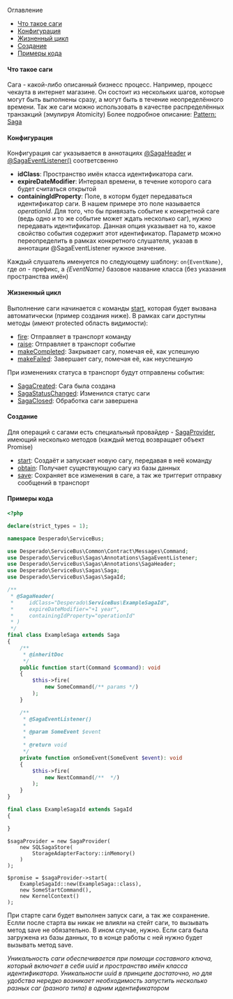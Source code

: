 Оглавление
* [Что такое саги](https://github.com/mmasiukevich/service-bus/blob/master/doc/sagas.md#%D0%A7%D1%82%D0%BE-%D1%82%D0%B0%D0%BA%D0%BE%D0%B5-%D1%81%D0%B0%D0%B3%D0%B8)
* [Конфигурация](https://github.com/mmasiukevich/service-bus/blob/master/doc/sagas.md#%D0%9A%D0%BE%D0%BD%D1%84%D0%B8%D0%B3%D1%83%D1%80%D0%B0%D1%86%D0%B8%D1%8F)
* [Жизненный цикл](https://github.com/mmasiukevich/service-bus/blob/master/doc/sagas.md#%D0%96%D0%B8%D0%B7%D0%BD%D0%B5%D0%BD%D0%BD%D1%8B%D0%B9-%D1%86%D0%B8%D0%BA%D0%BB)
* [Создание](https://github.com/mmasiukevich/service-bus/blob/master/doc/sagas.md#%D0%A1%D0%BE%D0%B7%D0%B4%D0%B0%D0%BD%D0%B8%D0%B5)
* [Примеры кода](https://github.com/mmasiukevich/service-bus/blob/master/doc/sagas.md#%D0%9F%D1%80%D0%B8%D0%BC%D0%B5%D1%80)

#### Что такое саги
Сага - какой-либо описанный бизнесс процесс. 
Например, процесс чекаута в интернет магазине. Он состоит из нескольких шагов, которые могут быть выполнены сразу, а могут быть в течение неопределённого времени.
Так же саги можно использовать в качестве распределённых транзакций (эмулируя Atomicity)
Более подробное описание: [Pattern: Saga](https://microservices.io/patterns/data/saga.html)

#### Конфигурация
Конфигурация саг указывается в аннотациях [@SagaHeader](https://github.com/mmasiukevich/service-bus/blob/master/src/Sagas/Annotations/SagaHeader.php) и [@SagaEventListener()](https://github.com/mmasiukevich/service-bus/blob/master/src/Sagas/Annotations/SagaEventListener.php) соответсвенно
 - **idClass**: Пространство имён класса идентификатора саги.
 - **expireDateModifier**: Интервал времени, в течение которого сага будет считаться открытой
 - **containingIdProperty**: Поле, в которм будет передаваться идентификатор саги. В нашем примере это поле называется *operationId*. Для того, что бы привязать событие к конкретной саге (ведь одно и то же событие может ждать несколько саг),  нужно передавать идентификатор. Данная опция указывает на то, какое свойство события содержит этот идентификатор. Параметр можно переопределить в рамках конкретного слушателя, указав в аннотации @SagaEventListener нужное значение.
 
Каждый слушатель именуется по следующему шаблону: ```on{EventName}```, где *on* - префикс, а *{EventName}* базовое название класса (без указания пространства имён)

#### Жизненный цикл
Выполнение саги начинается с команды [start](https://github.com/mmasiukevich/service-bus/blob/master/src/Sagas/Saga.php#L133), которая будет вызвана автоматически (пример создания ниже). В рамках саги доступны методы (имеют protected область видимости):
- [fire](https://github.com/mmasiukevich/service-bus/blob/master/src/Sagas/Saga.php#L191): Отправляет в транспорт команду
- [raise](https://github.com/mmasiukevich/service-bus/blob/master/src/Sagas/Saga.php#L174): Отправляет в транспорт событие
- [makeCompleted](https://github.com/mmasiukevich/service-bus/blob/master/src/Sagas/Saga.php#L209): Закрывает сагу, помечая её, как успешную
- [makeFailed](https://github.com/mmasiukevich/service-bus/blob/master/src/Sagas/Saga.php#L228): Завершает сагу, помечая её, как неуспешную

При изменениях статуса в транспорт будут отправлены события:
- [SagaCreated](https://github.com/mmasiukevich/service-bus/blob/master/src/Sagas/Contract/SagaCreated.php): Сага была создана
- [SagaStatusChanged](https://github.com/mmasiukevich/service-bus/blob/master/src/Sagas/Contract/SagaStatusChanged.php): Изменился статус саги
- [SagaClosed](https://github.com/mmasiukevich/service-bus/blob/master/src/Sagas/Contract/SagaClosed.php): Обработка саги завершена

#### Создание
Для операций с сагами есть специальный провайдер - [SagaProvider](https://github.com/mmasiukevich/service-bus/blob/master/src/SagaProvider.php), имеющий несколько методов (каждый метод возвращает объект Promise)
- [start](https://github.com/mmasiukevich/service-bus/blob/master/src/SagaProvider.php#L78): Создаёт и запускает новую сагу, передавая в неё команду 
- [obtain](https://github.com/mmasiukevich/service-bus/blob/master/src/SagaProvider.php#L126): Получает существующую сагу из базы данных
- [save](https://github.com/mmasiukevich/service-bus/blob/master/src/SagaProvider.php#L161): Сохраняет все изменения в саге, а так же триггерит отправку сообщений в транспорт

#### Примеры кода

```php
<?php

declare(strict_types = 1);

namespace Desperado\ServiceBus;

use Desperado\ServiceBus\Common\Contract\Messages\Command;
use Desperado\ServiceBus\Sagas\Annotations\SagaEventListener;
use Desperado\ServiceBus\Sagas\Annotations\SagaHeader;
use Desperado\ServiceBus\Sagas\Saga;
use Desperado\ServiceBus\Sagas\SagaId;

/**
 * @SagaHeader(
 *     idClass="Desperado\ServiceBus\ExampleSagaId",
 *     expireDateModifier="+1 year",
 *     containingIdProperty="operationId"
 * )
 */
final class ExampleSaga extends Saga
{
    /**
     * @inheritDoc
     */
    public function start(Command $command): void
    {
        $this->fire(
            new SomeCommand(/** params */)
        );
    }

    /**
     * @SagaEventListener()
     *
     * @param SomeEvent $event
     *
     * @return void
     */
    private function onSomeEvent(SomeEvent $event): void
    {
        $this->fire(
            new NextCommand(/**  */)
        );
    }
}

final class ExampleSagaId extends SagaId
{

}
```

```
$sagaProvider = new SagaProvider(
    new SQLSagaStore(
        StorageAdapterFactory::inMemory()
    )
);

$promise = $sagaProvider->start(
    ExampleSagaId::new(ExampleSaga::class),
    new SomeStartCommand(),
    new KernelContext() 
);
```
При старте саги будет выполнен запуск саги, а так же сохранение. Еслли после старта вы никак не влияли на стейт саги, то вызывать метод save не обязательно. В ином случае, нужно. Если сага была загружена из базы данных, то в конце работы с ней нужно будет вызывать метод save.

*Уникальность саги обеспечивается при помощи составного ключа, который включает в себя uuid и пространство имён класса идентификатора. Уникальности uuid в принципе достаточно, но для удобства нередко возникает необходимость запустить несколько разных саг (разного типа) в одним идентификатором*